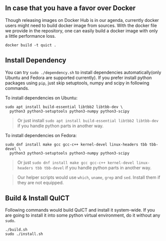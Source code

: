 



## In case that you have a favor over Docker

Though releasing images on Docker Hub is in our agenda, currently
docker users might need to build docker image from sources.
With the docker file we provide in the repository, one can easily
build a docker image with only a little performance loss. 

```
docker build -t quict .
```

## Install Dependency

You can try `sudo ./dependency.sh` to install dependencies 
automatically(only Ubuntu and Fedora are supported currently).
If you prefer install python packages using `pip`, just skip 
setuptools, numpy and scipy in following commands.

To install dependencies on Ubuntu:

```
sudo apt install build-essential libtbb2 libtbb-dev \ 
  python3 python3-setuptools python3-numpy python3-scipy
```

> Or just install `sudo apt install build-essential libtbb2 libtbb-dev`
> if you handle python parts in another way.

To install dependencies on Fedora:

```
sudo dnf install make gcc gcc-c++ kernel-devel linux-headers tbb tbb-devel \
  python3 python3-setuptools python3-numpy python3-scipy
```

> Or just `sudo dnf install make gcc gcc-c++ kernel-devel linux-headers tbb tbb-devel` 
> if you handle python parts in another way.

> Our helper scripts would use `which`, `uname`, `grep` and `sed`. Install them if they are not equipped.

## Build & Install QuICT

Following commands would build QuICT and install it system-wide.
If you are going to install it into some python virtual environment, do it without any `sudo`. 

```
./build.sh
sudo ./install.sh
```
